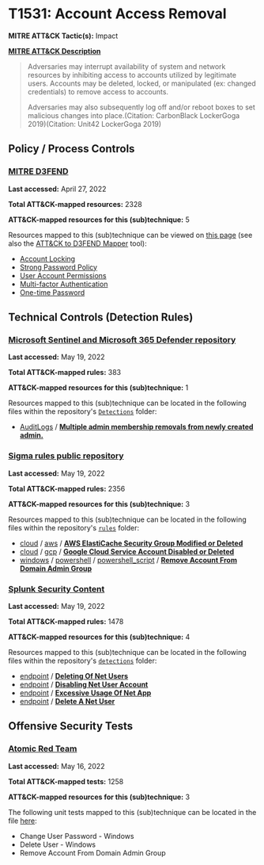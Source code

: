 # T1531: Account Access Removal
**MITRE ATT&CK Tactic(s):** Impact

**[MITRE ATT&CK Description](https://attack.mitre.org/techniques/T1531)**
<blockquote>Adversaries may interrupt availability of system and network resources by inhibiting access to accounts utilized by legitimate users. Accounts may be deleted, locked, or manipulated (ex: changed credentials) to remove access to accounts.

Adversaries may also subsequently log off and/or reboot boxes to set malicious changes into place.(Citation: CarbonBlack LockerGoga 2019)(Citation: Unit42 LockerGoga 2019)</blockquote>

## Policy / Process Controls
### [MITRE D3FEND](https://d3fend.mitre.org/)
**Last accessed:** April 27, 2022

**Total ATT&CK-mapped resources:** 2328

**ATT&CK-mapped resources for this (sub)technique:** 5

Resources mapped to this (sub)technique can be viewed on [this page](https://d3fend.mitre.org/) (see also the [ATT&CK to D3FEND Mapper](https://d3fend.mitre.org/tools/attack-mapper) tool):

* [Account Locking](https://d3fend.mitre.org/techniques/d3f:AccountLocking)
* [Strong Password Policy](https://d3fend.mitre.org/techniques/d3f:StrongPasswordPolicy)
* [User Account Permissions](https://d3fend.mitre.org/techniques/d3f:UserAccountPermissions)
* [Multi-factor Authentication](https://d3fend.mitre.org/techniques/d3f:Multi-factorAuthentication)
* [One-time Password](https://d3fend.mitre.org/techniques/d3f:One-timePassword)

## Technical Controls (Detection Rules)
### [Microsoft Sentinel and Microsoft 365 Defender repository](https://github.com/Azure/Azure-Sentinel)
**Last accessed:** May 19, 2022

**Total ATT&CK-mapped rules:** 383

**ATT&CK-mapped resources for this (sub)technique:** 1

Resources mapped to this (sub)technique can be located in the following files within the repository's <code>[Detections](https://github.com/Azure/Azure-Sentinel/tree/master/Detections)</code> folder:

* [AuditLogs](https://github.com/Azure/Azure-Sentinel/tree/master/Detections/AuditLogs/) / **[Multiple admin membership removals from newly created admin.](https://github.com/Azure/Azure-Sentinel/blob/master/Detections/AuditLogs/MultipleAdmin_membership_removals_from_NewAdmin.yaml)**

### [Sigma rules public repository](https://github.com/SigmaHQ/sigma)
**Last accessed:** May 19, 2022

**Total ATT&CK-mapped rules:** 2356

**ATT&CK-mapped resources for this (sub)technique:** 3

Resources mapped to this (sub)technique can be located in the following files within the repository's <code>[rules](https://github.com/SigmaHQ/sigma/tree/master/rules)</code> folder:

* [cloud](https://github.com/SigmaHQ/sigma/tree/master/rules/cloud/) / [aws](https://github.com/SigmaHQ/sigma/tree/master/rules/cloud/aws/) / **[AWS ElastiCache Security Group Modified or Deleted](https://github.com/SigmaHQ/sigma/blob/master/rules/cloud/aws/aws_elasticache_security_group_modified_or_deleted.yml)**
* [cloud](https://github.com/SigmaHQ/sigma/tree/master/rules/cloud/) / [gcp](https://github.com/SigmaHQ/sigma/tree/master/rules/cloud/gcp/) / **[Google Cloud Service Account Disabled or Deleted](https://github.com/SigmaHQ/sigma/blob/master/rules/cloud/gcp/gcp_service_account_disabled_or_deleted.yml)**
* [windows](https://github.com/SigmaHQ/sigma/tree/master/rules/windows/) / [powershell](https://github.com/SigmaHQ/sigma/tree/master/rules/windows/powershell/) / [powershell_script](https://github.com/SigmaHQ/sigma/tree/master/rules/windows/powershell/powershell_script/) / **[Remove Account From Domain Admin Group](https://github.com/SigmaHQ/sigma/blob/master/rules/windows/powershell/powershell_script/posh_ps_susp_remove_adgroupmember.yml)**

### [Splunk Security Content](https://github.com/splunk/security_content)
**Last accessed:** May 19, 2022

**Total ATT&CK-mapped rules:** 1478

**ATT&CK-mapped resources for this (sub)technique:** 4

Resources mapped to this (sub)technique can be located in the following files within the repository's <code>[detections](https://github.com/splunk/security_content/tree/develop/detections)</code> folder:

* [endpoint](https://github.com/splunk/security_content/tree/develop/detections/endpoint/) / **[Deleting Of Net Users](https://github.com/splunk/security_content/blob/develop/detections/endpoint/deleting_of_net_users.yml)**
* [endpoint](https://github.com/splunk/security_content/tree/develop/detections/endpoint/) / **[Disabling Net User Account](https://github.com/splunk/security_content/blob/develop/detections/endpoint/disabling_net_user_account.yml)**
* [endpoint](https://github.com/splunk/security_content/tree/develop/detections/endpoint/) / **[Excessive Usage Of Net App](https://github.com/splunk/security_content/blob/develop/detections/endpoint/excessive_usage_of_net_app.yml)**
* [endpoint](https://github.com/splunk/security_content/tree/develop/detections/endpoint/) / **[Delete A Net User](https://github.com/splunk/security_content/blob/develop/detections/endpoint/ssa___delete_a_net_user.yml)**


## Offensive Security Tests
### [Atomic Red Team](https://github.com/redcanaryco/atomic-red-team)
**Last accessed:** May 16, 2022

**Total ATT&CK-mapped tests:** 1258

**ATT&CK-mapped resources for this (sub)technique:** 3

The following unit tests mapped to this (sub)technique can be located in the file [here](https://github.com/redcanaryco/atomic-red-team/tree/master/atomics/T1531/T1531.yaml):

* Change User Password - Windows
* Delete User - Windows
* Remove Account From Domain Admin Group

